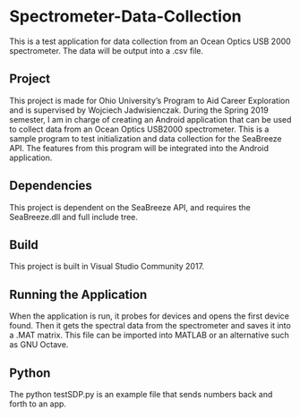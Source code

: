# Spectrometer-Data-Collection
This is a test application for data collection from an Ocean Optics USB 2000 spectrometer. The data will be output into a .csv file.

## Project
This project is made for Ohio University’s Program to Aid Career Exploration and is supervised by Wojciech Jadwisienczak. During the Spring 2019 semester, I am in charge of creating an Android application that can be used to collect data from an Ocean Optics USB2000 spectrometer. This is a sample program to test initialization and data collection for the SeaBreeze API. The features from this program will be integrated into the Android application.

## Dependencies
This project is dependent on the SeaBreeze API, and requires the SeaBreeze.dll and full include tree.

## Build
This project is built in Visual Studio Community 2017.

## Running the Application
When the application is run, it probes for devices and opens the first device found. Then it gets the spectral data from the spectrometer and saves it into a .MAT matrix. This file can be imported into MATLAB or an alternative such as GNU Octave.

## Python
The python testSDP.py is an example file that sends numbers back and forth to an app.
